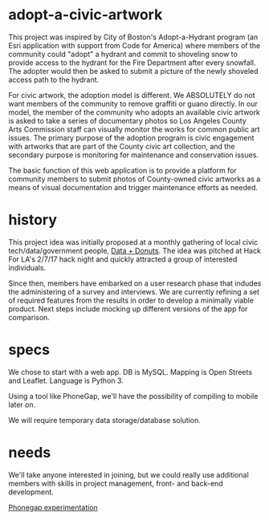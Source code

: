 # adopt-a-civic-artwork

This project was inspired by City of Boston's Adopt-a-Hydrant program (an Esri application with support from Code for America) where members of the community could "adopt" a hydrant and commit to shoveling snow to provide access to the hydrant for the Fire Department after every snowfall. The adopter would then be asked to submit a picture of the newly shoveled access path to the hydrant. 

For civic artwork, the adoption model is different. We ABSOLUTELY do not want members of the community to remove graffiti or guano directly. In our model, the member of the community who adopts an available civic artwork is asked to take a series of documentary photos so Los Angeles County Arts Commission staff can visually monitor the works for common public art issues. The primary purpose of the adoption program is civic engagement with artworks that are part of the County civic art collection, and the secondary purpose is monitoring for maintenance and conservation issues. 

The basic function of this web application is to provide a platform for community members to submit photos of County-owned civic artworks as a means of visual documentation and trigger maintenance efforts as needed.  

# history

This project idea was initially proposed at a monthly gathering of local civic tech/data/government people, [Data + Donuts](http://datadonuts.la).  The idea was pitched at Hack For LA's 2/7/17 hack night and quickly attracted a group of interested individuals.

Since then, members have embarked on a user research phase that indudes the administering of a survey and interviews.  We are currently refining a set of required features from the results in order to develop a minimally viable product. Next steps include mocking up different versions of the app for comparison.

# specs

We chose to start with a web app. DB is MySQL. Mapping is Open Streets and Leaflet. Language is Python 3. 

Using a tool like PhoneGap, we'll have the possibility of compiling to mobile later on.  

We will require temporary data storage/database solution. 

# needs

We'll take anyone interested in joining, but we could really use additional members with skills in project management, front- and back-end development.

[Phonegap experimentation](https://github.com/oumsofiane1/adoptartpiece)
